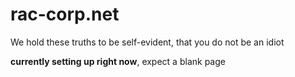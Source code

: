 # rac-corp.net

We hold these truths to be self-evident, that you do not be an idiot

**currently setting up right now**, expect a blank page